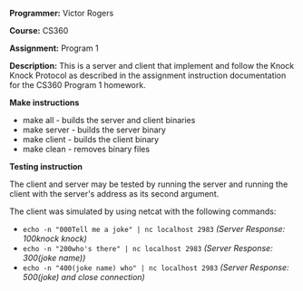 **Programmer:** Victor Rogers

**Course:** CS360

**Assignment:** Program 1

**Description:**  This is a server and client that implement and follow
the Knock Knock Protocol as described in the assignment instruction
documentation for the CS360 Program 1 homework.

**Make instructions**
* make all - builds the server and client binaries
* make server - builds the server binary
* make client - builds the client binary
* make clean - removes binary files

**Testing instruction**

The client and server may be tested by running the server and running the client
with the server's address as its second argument.

The client was simulated by using netcat with the following commands:
* `echo -n "000Tell me a joke" | nc localhost 2983` _(Server Response: 100knock knock)_
* `echo -n "200who's there" | nc localhost 2983` _(Server Response: 300(joke name))_
* `echo -n "400(joke name) who" | nc localhost 2983` _(Server Response: 500(joke) and close connection)_


